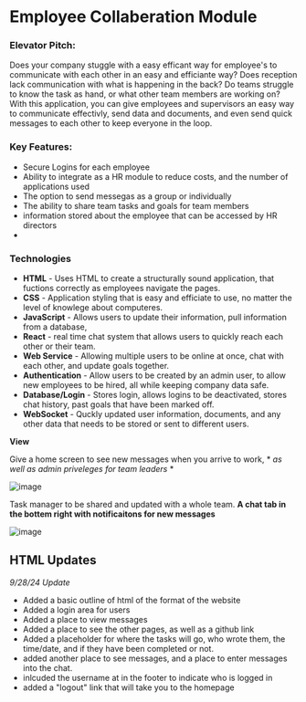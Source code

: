 # Employee Collaberation Module

### Elevator Pitch:

Does your company stuggle with a easy efficant way for employee's to communicate with each other in an easy and efficiante way? Does reception lack communication with what is happening in the back? Do teams struggle to know the task as hand, or what other team members are working on? With this application, you can give employees and supervisors an easy way to communicate effectivly, send data and documents, and even send quick messages to each other to keep everyone in the loop. 

### Key Features:

- Secure Logins for each employee
- Ability to integrate as a HR module to reduce costs, and the number of applications used
- The option to send messegas as a group or individually
- The ability to share team tasks and goals for team members
- information stored about the employee that can be accessed by HR directors
- 

### Technologies

- **HTML** - Uses HTML to create a structurally sound application, that fuctions correctly as employees navigate the pages.
- **CSS** - Application styling that is easy and efficiate to use, no matter the level of knowlege about computeres.
- **JavaScript** - Allows users to update their information, pull information from a database,
- **React** - real time chat system that allows users to quickly reach each other or their team.
- **Web Service** - Allowing multiple users to be online at once, chat with each other, and update goals together.
- **Authentication** - Allow users to be created by an admin user, to allow new employees to be hired, all while keeping company data safe.
- **Database/Login** - Stores login, allows logins to be deactivated, stores chat history, past goals that have been marked off.
- **WebSocket** - Quckly updated user information, documents, and any other data that needs to be stored or sent to different users.



**View**

Give a home screen to see new messages when you arrive to work, * *as well as admin priveleges for team leaders* *

![image](https://github.com/user-attachments/assets/74f1a655-296c-481f-a5c5-307a5638aceb)

Task manager to be shared and updated with a whole team. **A chat tab in the bottem right with notificaitons for new messages**

![image](https://github.com/user-attachments/assets/709543bd-560b-4e7c-b954-1af6aa500fbf)





## HTML Updates
*9/28/24 Update*
- Added a basic outline of html of the format of the website
- Added a login area for users
- Added a place to view messages
- Added a place to see the other pages, as well as a github link
- Added a placeholder for where the tasks will go, who wrote them, the time/date, and if they have been completed or not.
- added another place to see messages, and a place to enter messages into the chat.
- inlcuded the username at in the footer to indicate who is logged in
- added a "logout" link that will take you to the homepage
